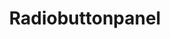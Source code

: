 ---
layout: pattern.njk
key: radiobuttonpanel-legacy_en
title: Radiobuttonpanel
parent: components-legacy_en
image: legacy/overview/radiobuttonpanel.webp
keywords: 
order: 210
---